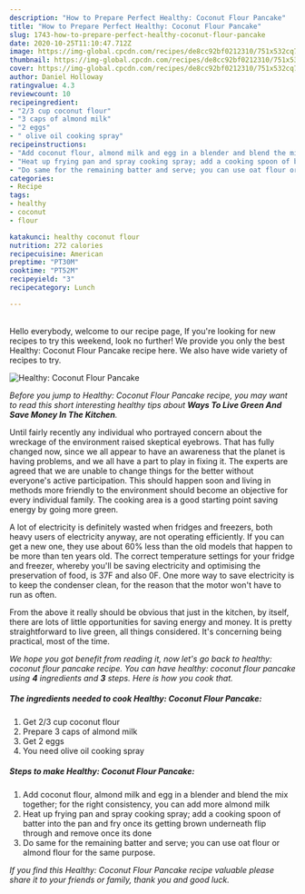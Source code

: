 ```yaml
---
description: "How to Prepare Perfect Healthy: Coconut Flour Pancake"
title: "How to Prepare Perfect Healthy: Coconut Flour Pancake"
slug: 1743-how-to-prepare-perfect-healthy-coconut-flour-pancake
date: 2020-10-25T11:10:47.712Z
image: https://img-global.cpcdn.com/recipes/de8cc92bf0212310/751x532cq70/healthy-coconut-flour-pancake-recipe-main-photo.jpg
thumbnail: https://img-global.cpcdn.com/recipes/de8cc92bf0212310/751x532cq70/healthy-coconut-flour-pancake-recipe-main-photo.jpg
cover: https://img-global.cpcdn.com/recipes/de8cc92bf0212310/751x532cq70/healthy-coconut-flour-pancake-recipe-main-photo.jpg
author: Daniel Holloway
ratingvalue: 4.3
reviewcount: 10
recipeingredient:
- "2/3 cup coconut flour"
- "3 caps of almond milk"
- "2 eggs"
- " olive oil cooking spray"
recipeinstructions:
- "Add coconut flour, almond milk and egg in a blender and blend the mix together; for the right consistency, you can add more almond milk"
- "Heat up frying pan and spray cooking spray; add a cooking spoon of batter into the pan and fry once its getting brown underneath flip through and remove once its done"
- "Do same for the remaining batter and serve; you can use oat flour or almond flour for the same purpose."
categories:
- Recipe
tags:
- healthy
- coconut
- flour

katakunci: healthy coconut flour 
nutrition: 272 calories
recipecuisine: American
preptime: "PT30M"
cooktime: "PT52M"
recipeyield: "3"
recipecategory: Lunch

---
```

<br>
Hello everybody, welcome to our recipe page, If you're looking for new recipes to try this weekend, look no further! We provide you only the best Healthy: Coconut Flour Pancake recipe here. We also have wide variety of recipes to try.
<br>


![Healthy: Coconut Flour Pancake](https://img-global.cpcdn.com/recipes/de8cc92bf0212310/751x532cq70/healthy-coconut-flour-pancake-recipe-main-photo.jpg)

<i>Before you jump to Healthy: Coconut Flour Pancake recipe, you may want to read this short interesting healthy tips about 
<strong>Ways To Live Green And Save Money In The Kitchen</strong>.</i>
</br>

Until fairly recently any individual who portrayed concern about the wreckage of the environment raised skeptical eyebrows. That has fully changed now, since we all appear to have an awareness that the planet is having problems, and we all have a part to play in fixing it. The experts are agreed that we are unable to change things for the better without everyone's active participation. This should happen soon and living in methods more friendly to the environment should become an objective for every individual family. The cooking area is a good starting point saving energy by going more green.

A lot of electricity is definitely wasted when fridges and freezers, both heavy users of electricity anyway, are not operating efficiently. If you can get a new one, they use about 60% less than the old models that happen to be more than ten years old. The correct temperature settings for your fridge and freezer, whereby you'll be saving electricity and optimising the preservation of food, is 37F and also 0F. One more way to save electricity is to keep the condenser clean, for the reason that the motor won't have to run as often.

From the above it really should be obvious that just in the kitchen, by itself, there are lots of little opportunities for saving energy and money. It is pretty straightforward to live green, all things considered. It's concerning being practical, most of the time.


<i>We hope you got benefit from reading it, now let's go back to healthy: coconut flour pancake recipe. You can have healthy: coconut flour pancake using <strong>4</strong> ingredients and <strong>3</strong> steps. Here is how you cook that.
</i>

##### The ingredients needed to cook Healthy: Coconut Flour Pancake:

1. Get 2/3 cup coconut flour
1. Prepare 3 caps of almond milk
1. Get 2 eggs
1. You need  olive oil cooking spray


##### Steps to make Healthy: Coconut Flour Pancake:

1. Add coconut flour, almond milk and egg in a blender and blend the mix together; for the right consistency, you can add more almond milk
1. Heat up frying pan and spray cooking spray; add a cooking spoon of batter into the pan and fry once its getting brown underneath flip through and remove once its done
1. Do same for the remaining batter and serve; you can use oat flour or almond flour for the same purpose.


<i>If you find this Healthy: Coconut Flour Pancake recipe valuable please share it to your friends or family, thank you and good luck.</i>
